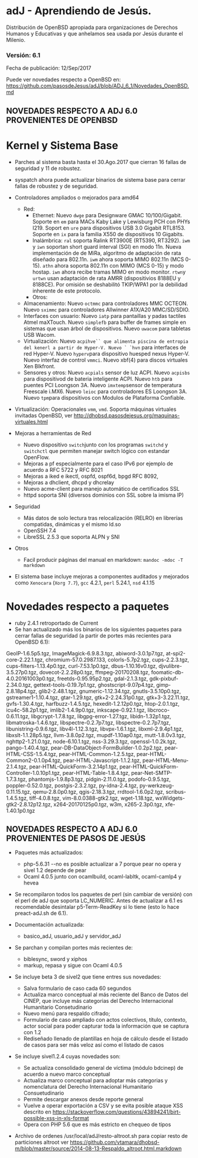 # adJ - Aprendiendo de Jesús.
Distribución de OpenBSD apropiada para organizaciones de Derechos Humanos
y Educativas y que anhelamos sea usada por Jesús durante el Milenio.

### Versión: 6.1
Fecha de publicación: 12/Sep/2017

Puede ver novedades respecto a OpenBSD en:
  <https://github.com/pasosdeJesus/adJ/blob/ADJ_6_1/Novedades_OpenBSD.md>

## NOVEDADES RESPECTO A ADJ 6.0 PROVENIENTES DE OPENBSD

# Kernel y Sistema Base

* Parches al sistema basta hasta el 30.Ago.2017 que cierran 16 fallas 
  de seguridad y 11 de robustez.
* syspatch ahora puede actualizar binarios de sistema base para cerrar 
  fallas de robustez y de seguridad.
* Controladores ampliados o mejorados para amd64
	* Red:
		* Ethernet: Nuevo ```dwge``` para Designware GMAC 10/100/Gigabit.   Soporte en ```em``` para MACs Kaby Lake y Lewisburg PCH con PHYs I219. Soport en ```ure``` para dispositivos USB 3.0 Gigabit RTL8153.  Soporte en ```ix``` para la familia X550 de dispositivos 10 Gigabits.
		* Inalámbrica: ```ral``` soporta Ralink RT3900E (RT5390, RT3292).  ```iwm``` y ```iwn``` soportan short guard interval (SGI) en modo 11n.  Nueva implementación de de MiRa, algoritmo de adaptación de rata diseñado para 802.11n.  ```iwm``` ahora soporta MIMO 802.11n (MCS 0-15).  ```athn``` ahora soporta 802.11n con MIMO (MCS 0-15) y modo hostap.  ```iwn``` ahora recibe tramas MIMO en modo monitor.  ```rtwn```y ```urtwn``` usan adaptación de rata AMRR (dispositivios 8188EU y 8188CE).  Por omisión se deshabilitó TKIP/WPA1 por la debilidad inherente de este protocolo.
		* Otros: 
	* Almacenamiento: Nuevo ```octmmc``` para controladores MMC OCTEON.  Nuevo ```sximmc```  para controladores Allwinner A1X/A20 MMC/SD/SDIO.  
	* Interfaces con usuario: Nuevo ```iatp``` para pantaillas y padas tactiles Atmel maXTouch.  Nuevo ```simplefb```  para buffer de frames simple en sistemas que usan árbol de dispositivos. Nuevo ```uwacom``` para tabletas USB Wacom.
	* Virtualización: Nuevo ```acpihve`` que alimenta piscina de entropia del kenerl a partir de Hyper-V. Nuevo ` `hvn``` para interfaces de red Hyper-V.  Nuevo ```hyperv```para dispositivo huesped nexus Hyper-V.  Nuevo interfaz de control ```vmmci```. Nuevo xbf(4) para discos virtuales Xen Blkfront.
	* Sensores y otros: Nuevo ```acpials``` sensor de luz ACPI.  Nuevo ```acpisbs``` para dispositivod de bateria inteligente ACPI. Nuevo ```htb``` para puentes PCI Loongson 3A.   Nuevo ```imxtemp```sensor de temperatura Freescale i.MX6.  Nuevo ```leioc``` para controladores ES Loongson 3A.  Nuevo ```tpm```para dispositivos con Modulos de Plataforma Confiable.
* Virtualización: Operacionales ```vmm```, ```vmd```. Soporta máquinas virtuales invitadas OpenBSD, ver http://dhobsd.pasosdejesus.org/maquinas-virtuales.html
* Mejoras a herramientas de Red
	* Nuevo dispositivo ```switch```junto con los programas ```switchd```  y ```switchctl``` que permiten manejar switch lógico con estandar OpenFlow.
	* Mejoras a pf especialmente para el caso IPv6 por ejemplo de acuerdo a RFC 5722 y RFC 8021
	* Mejoras a iked e ikectl, ospfd, ospf6d,  bpgd RFC 8092,
	* Mejoras a dhclient, dhcpd y dhcrelay
	* Nuevo acme-client para manejo automático de certificados SSL 
	* httpd soporta SNI (diversos dominios con SSL sobre la imisma IP)

* Seguridad
	* Más datos de solo lectura tras relocalización (RELRO) en librerías compatidas, dinámicas y el mismo ld.so
	* OpenSSH 7.4
	* LibreSSL 2.5.3 que soporta ALPN  y SNI

* Otros
	* Facil producir páginas del manual en markdown: `mandoc -mdoc -T markdown`

* El sistema base incluye mejoras a componentes auditados y mejorados 
  como ```Xenocara``` (```Xorg 7.7```), ```gcc``` 4.2.1, ```perl``` 5.24.1, 
  ```nsd``` 4.1.15



# Novedades respecto a paquetes 

* ruby 2.4.1 retroportado de Current
* Se han actualizado más los binarios de los siguientes paquetes para
cerrar fallas de seguridad (a partir de portes más recientes para 
OpenBSD 6.1):

GeoIP-1.6.5p5.tgz, ImageMagick-6.9.8.3.tgz, abiword-3.0.1p7.tgz, 
at-spi2-core-2.22.1.tgz, chromium-57.0.2987.133, colorls-5.7p2.tgz, 
cups-2.2.3.tgz, cups-filters-1.13.4p0.tgz, curl-7.53.1p0.tgz, 
dbus-1.10.16v0.tgz, djvulibre-3.5.27p0.tgz, dovecot-2.2.28p0.tgz, 
ffmpeg-20170208.tgz, foomatic-db-4.0.20161003p0.tgz, freetds-0.95.95p2.tgz, 
gdal-2.1.3.tgz, gdk-pixbuf-2.34.0.tgz, gettext-tools-0.19.7p1.tgz, 
ghostscript-9.07p4.tgz, gimp-2.8.18p4.tgz, glib2-2.48.1.tgz, 
gnumeric-1.12.34.tgz, gnutls-3.5.10p0.tgz, gstreamer1-1.10.4.tgz, 
gtar-1.29.tgz, gtk+2-2.24.31p0.tgz, gtk+3-3.22.11.tgz, 
gvfs-1.30.4.tgz, harfbuzz-1.4.5.tgz, 
hexedit-1.2.12p0.tgz, htop-2.0.1.tgz, icu4c-58.2p1.tgz, 
imlib2-1.4.9p0.tgz, inkscape-0.92.1.tgz, libcroco-0.6.11.tgz, 
libgcrypt-1.7.8.tgz, libgpg-error-1.27.tgz, libidn-1.32p1.tgz, 
libmatroska-1.4.6.tgz, libspectre-0.2.7p7.tgz, libspectre-0.2.7p7.tgz, 
libunistring-0.9.6.tgz, libv4l-1.12.3.tgz, libvpx-1.6.1.tgz, 
libxml-2.9.4p1.tgz, libxslt-1.1.28p5.tgz, llvm-3.8.0p2.tgz, 
mupdf-1.10ap0.tgz, mutt-1.8.0v3.tgz, nghttp2-1.21.0.tgz, 
node-6.10.1.tgz, nss-3.29.3.tgz, openssl-1.0.2k.tgz, 
pango-1.40.4.tgz, pear-DB-DataObject-FormBuilder-1.0.2p2.tgz, 
pear-HTML-CSS-1.5.4.tgz, pear-HTML-Common-1.2.5.tgz, 
pear-HTML-Common2-0.1.0p4.tgz, pear-HTML-Javascript-1.1.2.tgz, 
pear-HTML-Menu-2.1.4.tgz, pear-HTML-QuickForm-3.2.14p1.tgz, 
pear-HTML-QuickForm-Controller-1.0.10p1.tgz, pear-HTML-Table-1.8.4.tgz, 
pear-Net-SMTP-1.7.3.tgz, phantomjs-1.9.8p3.tgz, 
pidgin-2.11.0.tgz, podofo-0.9.5.tgz, poppler-0.52.0.tgz, 
postgis-2.3.2.tgz, py-idna-2.4.tgz, py-werkzeug-0.11.15.tgz, 
qemu-2.8.0p0.tgz, qgis-2.18.3.tgz, rrdtool-1.6.0p2.tgz, 
scribus-1.4.5.tgz, tiff-4.0.8.tgz, vim-8.0.0388-gtk2.tgz, 
wget-1.18.tgz, wxWidgets-gtk2-2.8.12p12.tgz, x264-20170125p0.tgz, 
w3m, x265-2.3p0.tgz, xfe-1.40.1p0.tgz

## NOVEDADES RESPECTO A ADJ 6.0 PROVENIENTES DE PASOS DE JESÚS

* Paquetes más actualizados: 
	- php-5.6.31 --no es posible actualizar a 7 porque pear no opera y
		sivel 1.2 depende de pear
	- Ocaml 4.0.5 junto con ocamlbuild, ocaml-labltk, ocaml-camlp4 y hevea

* Se recompilaron todos los paquetes de perl (sin cambiar de versión) con
  el perl de adJ que soporta LC_NUMERIC.  Antes de actualizar a 6.1
  es recomendable desintalar p5-Term-ReadKey si lo tiene (esto lo 
  hace preact-adJ.sh de 6.1).


* Documentación actualizada:
	- basico_adJ, usuario_adJ y servidor_adJ

* Se parchan y compilan portes más recientes de:
	- biblesync, sword y xiphos
	- markup, repasa y sigue con Ocaml 4.0.5

* Se incluye beta 3 de sivel2 que tiene entres sus novedades:
	- Salva formulario de caso cada 60 segundos
	- Actualiza marco conceptual al más reciente del Banco de Datos del 
	  CINEP, que incluye más categorias del Derecho Internacional 
	  Humanitario Consetudinario
	- Nuevo menú para respaldo cifrado;
	- Formulario de caso ampliado con actos colectivos, título, contexto, 
	  actor social para poder capturar toda la información que se captura 
	  con 1.2
	- Rediseñado llenado de plantillas en hoja de cálculo desde el 
	  listado de casos para ser más veloz así como el listado de casos

* Se incluye sivel1.2.4 cuyas novedades son:
	- Se actualiza consolidado general de víctima (módulo bdcinep) de 
	  acuerdo a nuevo marco conceptual
	- Actualiza marco conceptual para adoptar más categorias y 
	  nomenclatura del Derecho Internacional Humanitario Consuetudinario
	- Permite descargar anexos desde reporte general
	- Vuelve a operar exportación a CSV y se evita posible ataque XSS
	  descrito en https://stackoverflow.com/questions/43894241/birt-possible-xss-in-xls-format
	- Opera con PHP 5.6 que es más estricto en chequeo de tipos

* Archivo de ordenes /usr/local/adJ/resto-altroot.sh para copiar 
  resto de particiones altroot ver 
  <https://github.com/vtamara/dhobsd-m/blob/master/source/2014-08-13-Respaldo_altroot.html.markdown>


